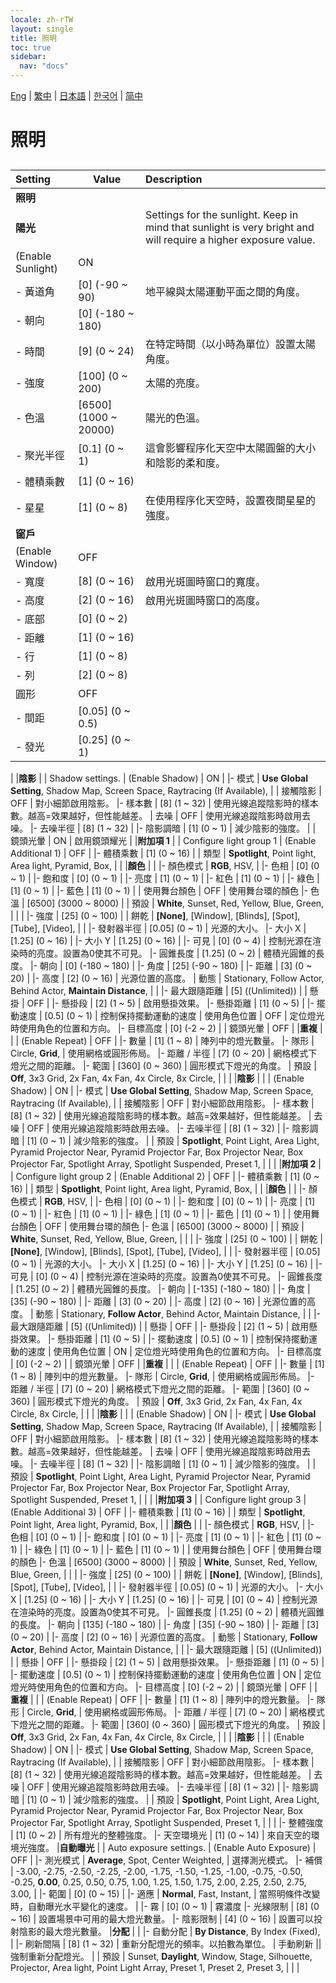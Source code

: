 ```yaml
---
locale: zh-rTW
layout: single
title: 照明
toc: true
sidebar:
  nav: "docs"
---
```

[Eng](/dancexr/menu/2025.4/scene/lighting) | [繁中](/tw/dancexr/menu/2025.4/scene/lighting) | [日本語](/jp/dancexr/menu/2025.4/scene/lighting) | [한국어](/kr/dancexr/menu/2025.4/scene/lighting) | [简中](/zh/dancexr/menu/2025.4/scene/lighting)

# 照明

## 

| Setting | Value | Description |
| :--- | --- | :--- |
|**照明** | | 
|**陽光** | | Settings for the sunlight. Keep in mind that sunlight is very bright and will require a higher exposure value.
| (Enable Sunlight) | ON | 
|- 黃道角 | [0] (-90 ~ 90) | 地平線與太陽運動平面之間的角度。
|- 朝向 | [0] (-180 ~ 180) | 
|- 時間 | [9] (0 ~ 24) | 在特定時間（以小時為單位）設置太陽角度。
|- 強度 | [100] (0 ~ 200) | 太陽的亮度。
|- 色溫 | [6500] (1000 ~ 20000) | 陽光的色溫。
|- 聚光半徑 | [0.1] (0 ~ 1) | 這會影響程序化天空中太陽圓盤的大小和陰影的柔和度。
|- 體積乘數 | [1] (0 ~ 16) | 
|- 星星 | [1] (0 ~ 8) | 在使用程序化天空時，設置夜間星星的強度。
|**窗戶** | | 
| (Enable Window) | OFF | 
|- 寬度 | [8] (0 ~ 16) | 啟用光斑圖時窗口的寬度。
|- 高度 | [2] (0 ~ 16) | 啟用光斑圖時窗口的高度。
|- 底部 | [0] (0 ~ 2) | 
|- 距離 | [1] (0 ~ 16) | 
|- 行 | [1] (0 ~ 8) | 
|- 列 | [2] (0 ~ 8) | 
| 圓形 | OFF | 
|- 間距 | [0.05] (0 ~ 0.5) | 
|- 發光 | [0.25] (0 ~ 1) | 
|
|**陰影** | | Shadow settings.
| (Enable Shadow) | ON | 
|- 模式 | **Use Global Setting**, Shadow Map, Screen Space, Raytracing (If Available),  | 
| 接觸陰影 | OFF | 對小細節啟用陰影。
|- 樣本數 | [8] (1 ~ 32) | 使用光線追蹤陰影時的樣本數。越高=效果越好，但性能越差。
| 去噪 | OFF | 使用光線追蹤陰影時啟用去噪。
|- 去噪半徑 | [8] (1 ~ 32) | 
|- 陰影調暗 | [1] (0 ~ 1) | 減少陰影的強度。
|
| 鏡頭光暈 | ON | 啟用鏡頭耀光
|
|**附加項 1** | | Configure light group 1
| (Enable Additional 1) | OFF | 
|- 體積乘數 | [1] (0 ~ 16) | 
| 類型 |  **Spotlight**,  Point light,  Area light,  Pyramid,  Box,  |  |
|**顏色** | | 
|- 顏色模式 | **RGB**, HSV,  | 
|- 色相 | [0] (0 ~ 1) | 
|- 飽和度 | [0] (0 ~ 1) | 
|- 亮度 | [1] (0 ~ 1) | 
|- 紅色 | [1] (0 ~ 1) | 
|- 綠色 | [1] (0 ~ 1) | 
|- 藍色 | [1] (0 ~ 1) | 
| 使用舞台顏色 | OFF | 使用舞台環的顏色
|- 色溫 | [6500] (3000 ~ 8000) | 
| 預設 |  **White**,  Sunset,  Red,  Yellow,  Blue,  Green,  |  |
|
|- 強度 | [25] (0 ~ 100) | 
| 餅乾 |  **[None]**,  [Window],  [Blinds],  [Spot],  [Tube],  [Video],  |  |
|- 發射器半徑 | [0.05] (0 ~ 1) | 光源的大小。
|- 大小 X | [1.25] (0 ~ 16) | 
|- 大小 Y | [1.25] (0 ~ 16) | 
|- 可見 | [0] (0 ~ 4) | 控制光源在渲染時的亮度。設置為0使其不可見。
|- 圓錐長度 | [1.25] (0 ~ 2) | 體積光圓錐的長度。
|- 朝向 | [0] (-180 ~ 180) | 
|- 角度 | [25] (-90 ~ 180) | 
|- 距離 | [3] (0 ~ 20) | 
|- 高度 | [2] (0 ~ 16) | 光源位置的高度。
| 動態 |  Stationary,  Follow Actor,  Behind Actor,  **Maintain Distance**,  |  |
|- 最大跟隨距離 | [5] ((Unlimited)) | 
| 懸掛 | OFF | 
|- 懸掛段 | [2] (1 ~ 5) | 啟用懸掛效果。
|- 懸掛距離 | [1] (0 ~ 5) | 
|- 擺動速度 | [0.5] (0 ~ 1) | 控制保持擺動運動的速度
| 使用角色位置 | OFF | 定位燈光時使用角色的位置和方向。
|- 目標高度 | [0] (-2 ~ 2) | 
| 鏡頭光暈 | OFF | 
|**重複** | | 
| (Enable Repeat) | OFF | 
|- 數量 | [1] (1 ~ 8) | 陣列中的燈光數量。
|- 隊形 | Circle, **Grid**,  | 使用網格或圓形佈局。
|- 距離 / 半徑 | [7] (0 ~ 20) | 網格模式下燈光之間的距離。
|- 範圍 | [360] (0 ~ 360) | 圓形模式下燈光的角度。
| 預設 |  **Off**,  3x3 Grid,  2x Fan,  4x Fan,  4x Circle,  8x Circle,  |  |
|
|**陰影** | | 
| (Enable Shadow) | ON | 
|- 模式 | **Use Global Setting**, Shadow Map, Screen Space, Raytracing (If Available),  | 
| 接觸陰影 | OFF | 對小細節啟用陰影。
|- 樣本數 | [8] (1 ~ 32) | 使用光線追蹤陰影時的樣本數。越高=效果越好，但性能越差。
| 去噪 | OFF | 使用光線追蹤陰影時啟用去噪。
|- 去噪半徑 | [8] (1 ~ 32) | 
|- 陰影調暗 | [1] (0 ~ 1) | 減少陰影的強度。
|
| 預設 |  **Spotlight**,  Point Light,  Area Light,  Pyramid Projector Near,  Pyramid Projector Far,  Box Projector Near,  Box Projector Far,  Spotlight Array,  Spotlight Suspended,  Preset 1,  |  |
|
|**附加項 2** | | Configure light group 2
| (Enable Additional 2) | OFF | 
|- 體積乘數 | [1] (0 ~ 16) | 
| 類型 |  **Spotlight**,  Point light,  Area light,  Pyramid,  Box,  |  |
|**顏色** | | 
|- 顏色模式 | **RGB**, HSV,  | 
|- 色相 | [0] (0 ~ 1) | 
|- 飽和度 | [0] (0 ~ 1) | 
|- 亮度 | [1] (0 ~ 1) | 
|- 紅色 | [1] (0 ~ 1) | 
|- 綠色 | [1] (0 ~ 1) | 
|- 藍色 | [1] (0 ~ 1) | 
| 使用舞台顏色 | OFF | 使用舞台環的顏色
|- 色溫 | [6500] (3000 ~ 8000) | 
| 預設 |  **White**,  Sunset,  Red,  Yellow,  Blue,  Green,  |  |
|
|- 強度 | [25] (0 ~ 100) | 
| 餅乾 |  **[None]**,  [Window],  [Blinds],  [Spot],  [Tube],  [Video],  |  |
|- 發射器半徑 | [0.05] (0 ~ 1) | 光源的大小。
|- 大小 X | [1.25] (0 ~ 16) | 
|- 大小 Y | [1.25] (0 ~ 16) | 
|- 可見 | [0] (0 ~ 4) | 控制光源在渲染時的亮度。設置為0使其不可見。
|- 圓錐長度 | [1.25] (0 ~ 2) | 體積光圓錐的長度。
|- 朝向 | [-135] (-180 ~ 180) | 
|- 角度 | [35] (-90 ~ 180) | 
|- 距離 | [3] (0 ~ 20) | 
|- 高度 | [2] (0 ~ 16) | 光源位置的高度。
| 動態 |  Stationary,  **Follow Actor**,  Behind Actor,  Maintain Distance,  |  |
|- 最大跟隨距離 | [5] ((Unlimited)) | 
| 懸掛 | OFF | 
|- 懸掛段 | [2] (1 ~ 5) | 啟用懸掛效果。
|- 懸掛距離 | [1] (0 ~ 5) | 
|- 擺動速度 | [0.5] (0 ~ 1) | 控制保持擺動運動的速度
| 使用角色位置 | ON | 定位燈光時使用角色的位置和方向。
|- 目標高度 | [0] (-2 ~ 2) | 
| 鏡頭光暈 | OFF | 
|**重複** | | 
| (Enable Repeat) | OFF | 
|- 數量 | [1] (1 ~ 8) | 陣列中的燈光數量。
|- 隊形 | Circle, **Grid**,  | 使用網格或圓形佈局。
|- 距離 / 半徑 | [7] (0 ~ 20) | 網格模式下燈光之間的距離。
|- 範圍 | [360] (0 ~ 360) | 圓形模式下燈光的角度。
| 預設 |  **Off**,  3x3 Grid,  2x Fan,  4x Fan,  4x Circle,  8x Circle,  |  |
|
|**陰影** | | 
| (Enable Shadow) | ON | 
|- 模式 | **Use Global Setting**, Shadow Map, Screen Space, Raytracing (If Available),  | 
| 接觸陰影 | OFF | 對小細節啟用陰影。
|- 樣本數 | [8] (1 ~ 32) | 使用光線追蹤陰影時的樣本數。越高=效果越好，但性能越差。
| 去噪 | OFF | 使用光線追蹤陰影時啟用去噪。
|- 去噪半徑 | [8] (1 ~ 32) | 
|- 陰影調暗 | [1] (0 ~ 1) | 減少陰影的強度。
|
| 預設 |  **Spotlight**,  Point Light,  Area Light,  Pyramid Projector Near,  Pyramid Projector Far,  Box Projector Near,  Box Projector Far,  Spotlight Array,  Spotlight Suspended,  Preset 1,  |  |
|
|**附加項 3** | | Configure light group 3
| (Enable Additional 3) | OFF | 
|- 體積乘數 | [1] (0 ~ 16) | 
| 類型 |  **Spotlight**,  Point light,  Area light,  Pyramid,  Box,  |  |
|**顏色** | | 
|- 顏色模式 | **RGB**, HSV,  | 
|- 色相 | [0] (0 ~ 1) | 
|- 飽和度 | [0] (0 ~ 1) | 
|- 亮度 | [1] (0 ~ 1) | 
|- 紅色 | [1] (0 ~ 1) | 
|- 綠色 | [1] (0 ~ 1) | 
|- 藍色 | [1] (0 ~ 1) | 
| 使用舞台顏色 | OFF | 使用舞台環的顏色
|- 色溫 | [6500] (3000 ~ 8000) | 
| 預設 |  **White**,  Sunset,  Red,  Yellow,  Blue,  Green,  |  |
|
|- 強度 | [25] (0 ~ 100) | 
| 餅乾 |  **[None]**,  [Window],  [Blinds],  [Spot],  [Tube],  [Video],  |  |
|- 發射器半徑 | [0.05] (0 ~ 1) | 光源的大小。
|- 大小 X | [1.25] (0 ~ 16) | 
|- 大小 Y | [1.25] (0 ~ 16) | 
|- 可見 | [0] (0 ~ 4) | 控制光源在渲染時的亮度。設置為0使其不可見。
|- 圓錐長度 | [1.25] (0 ~ 2) | 體積光圓錐的長度。
|- 朝向 | [135] (-180 ~ 180) | 
|- 角度 | [35] (-90 ~ 180) | 
|- 距離 | [3] (0 ~ 20) | 
|- 高度 | [2] (0 ~ 16) | 光源位置的高度。
| 動態 |  Stationary,  **Follow Actor**,  Behind Actor,  Maintain Distance,  |  |
|- 最大跟隨距離 | [5] ((Unlimited)) | 
| 懸掛 | OFF | 
|- 懸掛段 | [2] (1 ~ 5) | 啟用懸掛效果。
|- 懸掛距離 | [1] (0 ~ 5) | 
|- 擺動速度 | [0.5] (0 ~ 1) | 控制保持擺動運動的速度
| 使用角色位置 | ON | 定位燈光時使用角色的位置和方向。
|- 目標高度 | [0] (-2 ~ 2) | 
| 鏡頭光暈 | OFF | 
|**重複** | | 
| (Enable Repeat) | OFF | 
|- 數量 | [1] (1 ~ 8) | 陣列中的燈光數量。
|- 隊形 | Circle, **Grid**,  | 使用網格或圓形佈局。
|- 距離 / 半徑 | [7] (0 ~ 20) | 網格模式下燈光之間的距離。
|- 範圍 | [360] (0 ~ 360) | 圓形模式下燈光的角度。
| 預設 |  **Off**,  3x3 Grid,  2x Fan,  4x Fan,  4x Circle,  8x Circle,  |  |
|
|**陰影** | | 
| (Enable Shadow) | ON | 
|- 模式 | **Use Global Setting**, Shadow Map, Screen Space, Raytracing (If Available),  | 
| 接觸陰影 | OFF | 對小細節啟用陰影。
|- 樣本數 | [8] (1 ~ 32) | 使用光線追蹤陰影時的樣本數。越高=效果越好，但性能越差。
| 去噪 | OFF | 使用光線追蹤陰影時啟用去噪。
|- 去噪半徑 | [8] (1 ~ 32) | 
|- 陰影調暗 | [1] (0 ~ 1) | 減少陰影的強度。
|
| 預設 |  **Spotlight**,  Point Light,  Area Light,  Pyramid Projector Near,  Pyramid Projector Far,  Box Projector Near,  Box Projector Far,  Spotlight Array,  Spotlight Suspended,  Preset 1,  |  |
|
|- 整體強度 | [1] (0 ~ 2) | 所有燈光的整體強度。
|- 天空環境光 | [1] (0 ~ 14) | 來自天空的環境光強度。
|**自動曝光** | | Auto exposure settings.
| (Enable Auto Exposure) | OFF | 
|- 測光模式 | **Average**, Spot, Center Weighted,  | 選擇測光模式。
|- 補償 | -3.00, -2.75, -2.50, -2.25, -2.00, -1.75, -1.50, -1.25, -1.00, -0.75, -0.50, -0.25, **0.00**, 0.25, 0.50, 0.75, 1.00, 1.25, 1.50, 1.75, 2.00, 2.25, 2.50, 2.75, 3.00,  | 
|- 範圍 | [0] (0 ~ 15) | 
|- 適應 | **Normal**, Fast, Instant,  | 當照明條件改變時，自動曝光水平變化的速度。
|
|- 霧 | [0] (0 ~ 1) | 霧濃度
|- 光線限制 | [8] (0 ~ 16) | 設置場景中可用的最大燈光數量。
|- 陰影限制 | [4] (0 ~ 16) | 設置可以投射陰影的最大燈光數量。
|**分配** | | 
|- 自動分配 | **By Distance**, By Index (Fixed),  | 
|- 刷新間隔 | [8] (1 ~ 32) | 重新分配燈光的頻率。以拍數為單位。
| 手動刷新 || 強制重新分配燈光。
|
| 預設 |  Sunset,  **Daylight**,  Window,  Stage,  Silhouette,  Projector,  Area light,  Point Light Array,  Preset 1,  Preset 2,  Preset 3,  |  |
|

